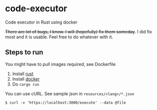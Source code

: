 # code-executor

Code executor in Rust using docker

~~There are lot of bugs, I know. I will (hopefully) fix them someday~~. I did fix most and it is usable. Feel free to do whatever with it.

## Steps to run

You might have to pull images required, see Dockerfile

1. Install [rust](https://rustup.rs)
2. Install [docker](https://get.docker.com)
3. Do `cargo run`

You can use cURL. See sample json in `resources/<lang>/*.json`

`$ curl -v 'https://localhost:3000/execute' --data @file`

